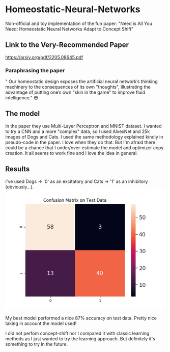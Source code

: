 # Homeostatic-Neural-Networks
Non-official and toy implementation of the fun paper: "Need is All You Need: Homeostatic Neural Networks Adapt to Concept Shift"


## Link to the Very-Recommended Paper
https://arxiv.org/pdf/2205.08645.pdf


### Paraphrasing the paper
" Our homeostatic design exposes the artificial neural network’s thinking machinery to the consequences of its own "thoughts", illustrating the advantage of putting one’s own "skin in the game" to improve fluid intelligence." 😳


## The model
In the paper they use Multi-Layer Perceptron and MNIST dataset. I wanted to try a CNN and a more "complex" data, so I used AlxexNet and 25k images of Dogs and Cats. I used the same methodology explained kindly in pseudo-code in the paper. I love when they do that. But I'm afraid there could be a chance that I under/over-estimate the model and optimizer copy creation. It all seems to work fine and I love the idea in general.

## Results
I've used Dogs -> '0' as an excitatory and Cats -> '1' as an inhibitory (obviously...).
![](./confusion_matrix.png)

My best model performed a nice 87% accuracy on test data. Pretty nice taking in account the model used! 

I did not perfom concept-shift nor I compared it with classic learning methods as I just wanted to try the learning approach. But definitely it's something to try in the future.
